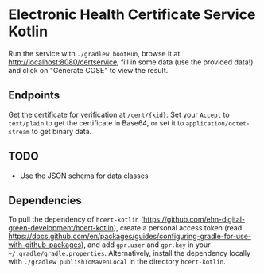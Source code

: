 # Electronic Health Certificate Service Kotlin

Run the service with `./gradlew bootRun`, browse it at <http://localhost:8080/certservice>, fill in some data (use the provided data!) and click on "Generate COSE" to view the result.

## Endpoints

Get the certificate for verification at `/cert/{kid}`: Set your `Accept` to `text/plain` to get the certificate in Base64, or set it to `application/octet-stream` to get binary data.

## TODO

- Use the JSON schema for data classes

## Dependencies

To pull the dependency of `hcert-kotlin` (<https://github.com/ehn-digital-green-development/hcert-kotlin>), create a personal access token (read <https://docs.github.com/en/packages/guides/configuring-gradle-for-use-with-github-packages>), and add `gpr.user` and `gpr.key` in your `~/.gradle/gradle.properties`. Alternatively, install the dependency locally with `./gradlew publishToMavenLocal` in the directory `hcert-kotlin`.
